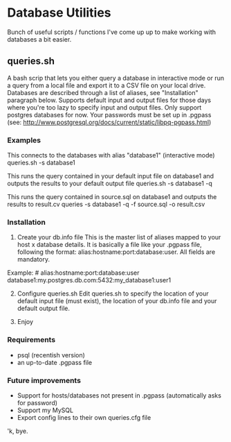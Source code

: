 # Database Utilities

Bunch of useful scripts / functions I've come up up to make working with databases a bit easier.

## queries.sh

A bash scrip that lets you either query a database in interactive mode or run a query from a local file and export it to a CSV file on your local drive.
Databases are described through a list of aliases, see "Installation" paragraph below. 
Supports default input and output files for those days where you're too lazy to specify input and output files.
Only support postgres databases for now. Your passwords must be set up in .pgpass (see: http://www.postgresql.org/docs/current/static/libpq-pgpass.html)

### Examples

This connects to the databases with alias "database1" (interactive mode)
    queries.sh -s database1

This runs the query contained in your default input file on database1 and outputs the results to your default output file
    queries.sh -s database1 -q

This runs the query contained in source.sql on database1 and outputs the results to result.cv
    queries -s database1 -q -f source.sql -o result.csv

### Installation

1. Create your db.info file
This is the master list of aliases mapped to your host x database details.
It is basically a file like your .pgpass file, following the format: alias:hostname:port:database:user. 
All fields are mandatory.

Example:
    # alias:hostname:port:database:user
    database1:my.postgres.db.com:5432:my_database1:user1

2. Configure queries.sh
Edit queries.sh to specify the location of your default input file (must exist), the location of your db.info file and your default output file.

3. Enjoy

### Requirements
+ psql (recentish version)
+ an up-to-date .pgpass file

### Future improvements
+ Support for hosts/databases not present in .pgpass (automatically asks for password)
+ Support my MySQL
+ Export config lines to their own queries.cfg file

'k, bye.
